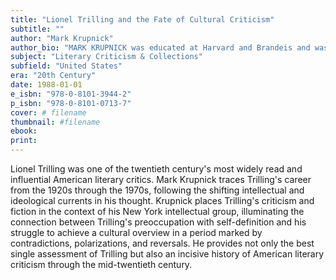 ```yaml
---
title: "Lionel Trilling and the Fate of Cultural Criticism"
subtitle: ""
author: "Mark Krupnick"
author_bio: "MARK KRUPNICK was educated at Harvard and Brandeis and was a Fulbright Scholar at Darwin College, Cambridge. He was professor of English at the University of Wisconsin-Milwaukee and wrote on the history of American criticism."
subject: "Literary Criticism & Collections"
subfield: "United States"
era: "20th Century"
date: 1988-01-01
e_isbn: "978-0-8101-3944-2"
p_isbn: "978-0-8101-0713-7"
cover: # filename
thumbnail: #filename
ebook:
print:
---
```

Lionel Trilling was one of the twentieth century's most widely read and influential American literary critics. Mark Krupnick traces Trilling's career from the 1920s through the 1970s, following the shifting intellectual and ideological currents in his thought. Krupnick places Trilling's criticism and fiction in the context of his New York intellectual group, illuminating the connection between Trilling's preoccupation with self-definition and his struggle to achieve a cultural overview in a period marked by contradictions, polarizations, and reversals. He provides not only the best single assessment of Trilling but also an incisive history of American literary criticism through the mid-twentieth century.
